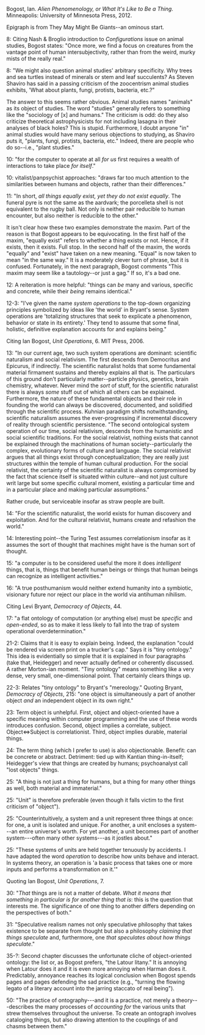 Bogost, Ian. *Alien Phenomenology, or What It's Like to Be a Thing*. Minneapolis: University of Minnesota Press, 2012.

Epigraph is from They May Might Be Giants--an ominous start.

8:  Citing Nash & Broglio introduction to *Configurations* issue on animal studies, Bogost states: "Once more, we find a focus on creatures from the vantage point of human intersubjectivity, rather than from the weird, murky mists of the really real."

8:  "We might also question animal studies' arbitrary specificity. Why trees and sea turtles instead of minerals or stem and leaf succulents? As Steven Shaviro has said in a passing criticism of the zoocentrism animal studies exhibits, 'What about plants, fungi, protists, bacteria, etc.?"

The answer to this seems rather obvious. Animal studies names "animals" as its object of studies. The word "studies" generally refers to something like the "sociology of [x] and humans." The criticism is odd: do they also criticize theoretical astrophysicists for not including lasagna in their analyses of black holes? This is stupid. Furthermore, I doubt anyone "in" animal studies would have many serious objections to studying, as Shaviro puts it, "plants, fungi, protists, bacteria, etc." Indeed, there are people who do so--i.e., "plant studies."

10:  "for the computer to operate at all *for us* first requires a wealth of interactions to take place *for itself*."

10:  vitalist/panpsychist approaches: "draws far too much attention to the similarities between humans and objects, rather than their differences."

11:  "In short, *all things equally exist, yet they do not exist equally*. The funeral pyre is not the same as the aardvark; the porcelleta shell is not equivalent to the rugby ball. Not only is neither pair reducible to human encounter, but also neither is reducible to the other."

It isn't clear how these two examples demonstrate the maxim. Part of the reason is that Bogost appears to be equivocating. In the first half of the maxim, "equally exist" refers to whether a thing exists or not. Hence, if it exists, then it exists. Full stop. In the second half of the maxim, the words "equally" and "exist" have taken on a new meaning. "Equal" is now taken to mean "in the same way." It is a moderately clever turn of phrase, but it is confused. Fortunately, in the next paragraph, Bogost comments "This maxim may seem like a tautology--or just a gag." If so, it's a bad one.

12:  A reiteration is more helpful: "things can *be* many and various, specific and concrete, while their *being* remains identical."

12-3:  "I've given the name *system operations* to the top-down organizing principles symbolized by ideas like 'the world' in Bryant's sense. System operations are 'totalizing structures that seek to explicate a phenomenon, behavior or state in its entirety.' They tend to assume that some final, holistic, definitive explanation accounts for and explains being."

Citing Ian Bogost, *Unit Operations*, 6. MIT Press, 2006.

13:  "In our current age, two such system operations are dominant: scientific naturalism and social relativism. The first descends from Democritus and Epicurus, if indirectly. The scientific naturalist holds that some fundamental material firmament sustains and thereby explains all that is. The particulars of this ground don't particularly matter--particle physics, genetics, brain chemistry, whatever. Never mind the *sort* of stuff, for the scientific naturalist there is always *some* stuff out of which all others can be explained. Furthermore, the nature of these fundamental objects and their role in founding the world can always be discovered, documented, and solidified through the scientific process. Kuhnian paradigm shifts notwithstanding, scientific naturalism assumes the ever-progressing if incremental discovery of reality through scientific persistence.
"The second ontological system operation of our time, social relativism, descends from the humanistic and social scientific traditions. For the social relativist, nothing exists that cannot be explained through the machinations of human society--particularly the complex, evolutionary forms of culture and language. The social relativist argues that all things exist through conceptualization; they are really just structures within the temple of human cultural production. For the social relativist, the certainty of the scientific naturalist is always compromised by the fact that science itself is situated within culture--and not just culture writ large but some specific cultural moment, existing a particular time and in a particular place and making particular assumptions."

Rather crude, but serviceable insofar as straw people are built.

14:  "For the scientific naturalist, the world exists for human discovery and exploitation. And for the cultural relativist, humans create and refashion the world."

14:  Interesting point--the Turing Test assumes correlationism insofar as it assumes the sort of thought that machines might have is the human sort of thought.

15:  "a computer is to be considered useful the more it does *intelligent* things, that is, things that benefit human beings or things that human beings can recognize as intelligent activities."

16:  "A true posthumanism would neither extend humanity into a symbiotic, visionary future nor reject our place in the world via antihuman nihilism. 

Citing Levi Bryant, *Democracy of Objects*, 44.

17:  "a flat ontology of computation (or anything else) must be *specific* and *open-ended*, so as to make it less likely to fall into the trap of system operational overdetermination."

21-2:  Claims that it is easy to explain being. Indeed, the explanation "could be rendered via screen print on a trucker's cap." Says it is "tiny ontology." This idea is evidentially so simple that it is explained in four paragraphs (take that, Heidegger) and never actually defined or coherently discussed. A rather Morton-ian moment. "Tiny ontology" means something like a very dense, very small, one-dimensional point. That certainly clears things up. 

22-3:  Relates "tiny ontology" to Bryant's "mereology." Quoting Bryant, *Democracy of Objects*, 215: "one object is simultaneously a part of another object *and* an independent object in its own right."

23:  Term object is unhelpful. First, object and object-oriented have a specific meaning within computer programming and the use of these words introduces confusion. Second, object implies a correlate, subject. Object<=>Subject is correlationist. Third, object implies durable, material things. 

24:  The term thing (which I prefer to use) is also objectionable. Benefit: can be concrete or abstract. Detriment: tied up with Kantian thing-in-itself; Heidegger's view that things are created by humans; psychoanalyst call "lost objects" things. 

25:  "A thing is not just a thing for humans, but a thing for many other things as well, both material and immaterial."

25:  "Unit" is therefore preferable (even though it falls victim to the first criticism of "object"). 

25:  "Counterintuitively, a system and a unit represent three things at once: for one, a unit is isolated and unique. For another, a unit encloses a system---an entire universe's worth. For yet another, a unit becomes part of another system---often many other systems---as it jostles about."

25:  "These systems of units are held together tenuously by accidents. I have adapted the word *operation* to describe how units behave and interact. In systems theory, an operation is 'a basic process that takes one or more inputs and performs a transformation on it.'"

Quoting Ian Bogost, *Unit Operations*, 7.

30:  "*That* things are is not a matter of debate. *What it means that something in particular is for another thing that is*: this is the question that interests me. The significance of one thing to another differs depending on the perspectives of both."

31:  "Speculative realism names not only speculative philosophy that takes existence to be separate from thought but also a philosophy *claiming that things speculate* and, furthermore, one *that speculates about how things speculate*."

35-?:  Second chapter discusses the unfortunate cliche of object-oriented ontology: the list or, as Bogost prefers, "the Latour litany." It is annoying when Latour does it and it is even more annoying when Harman does it. Predictably, annoyance reaches its logical conclusion when Bogost spends pages and pages defending the sad practice (e.g., "turning the flowing legato of a literary account into the jarring staccato of real being").

50:  "The practice of ontography---and it is a practice, not merely a theory---describes the many processes of *accounting for* the various units that strew themselves throughout the universe. To create an ontograph involves cataloging things, but also drawing attention to the couplings of and chasms between them."



